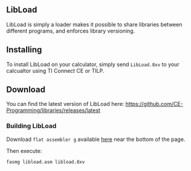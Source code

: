 ## LibLoad
LibLoad is simply a loader makes it possible to share libraries between different programs, and enforces library versioning.

## Installing
To install LibLoad on your calculator, simply send `LibLoad.8xv` to your calcualtor using TI Connect CE or TILP.

## Download
You can find the latest version of LibLoad here: https://github.com/CE-Programming/libraries/releases/latest

### Building LibLoad
Download `flat assembler g` available [here](https://flatassembler.net/download.php) near the bottom of the page.

Then execute:

    fasmg libload.asm libload.8xv
